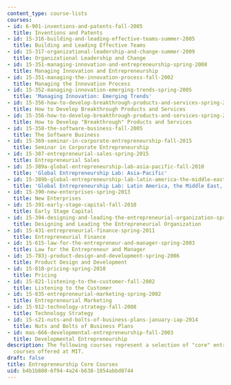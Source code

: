 ```yaml
---
content_type: course-lists
courses:
- id: 6-901-inventions-and-patents-fall-2005
  title: Inventions and Patents
- id: 15-316-building-and-leading-effective-teams-summer-2005
  title: Building and Leading Effective Teams
- id: 15-317-organizational-leadership-and-change-summer-2009
  title: Organizational Leadership and Change
- id: 15-351-managing-innovation-and-entrepreneurship-spring-2008
  title: Managing Innovation and Entrepreneurship
- id: 15-351-managing-the-innovation-process-fall-2002
  title: Managing the Innovation Process
- id: 15-352-managing-innovation-emerging-trends-spring-2005
  title: 'Managing Innovation: Emerging Trends'
- id: 15-356-how-to-develop-breakthrough-products-and-services-spring-2012
  title: How to Develop Breakthrough Products and Services
- id: 15-356-how-to-develop-breakthrough-products-and-services-spring-2004
  title: How to Develop "Breakthrough" Products and Services
- id: 15-358-the-software-business-fall-2005
  title: The Software Business
- id: 15-369-seminar-in-corporate-entrepreneurship-fall-2015
  title: Seminar in Corporate Entrepreneurship
- id: 15-387-entrepreneurial-sales-spring-2015
  title: Entrepreneurial Sales
- id: 15-389a-global-entrepreneurship-lab-asia-pacific-fall-2010
  title: 'Global Entrepreneurship Lab: Asia-Pacific'
- id: 15-389b-global-entrepreneurship-lab-latin-america-the-middle-east-and-africa-fall-2010
  title: 'Global Entrepreneurship Lab: Latin America, the Middle East, and Africa'
- id: 15-390-new-enterprises-spring-2013
  title: New Enterprises
- id: 15-391-early-stage-capital-fall-2010
  title: Early Stage Capital
- id: 15-394-designing-and-leading-the-entrepreneurial-organization-spring-2003
  title: Designing and Leading the Entrepreneurial Organization
- id: 15-431-entrepreneurial-finance-spring-2011
  title: Entrepreneurial Finance
- id: 15-615-law-for-the-entrepreneur-and-manager-spring-2003
  title: Law for the Entrepreneur and Manager
- id: 15-783j-product-design-and-development-spring-2006
  title: Product Design and Development
- id: 15-818-pricing-spring-2010
  title: Pricing
- id: 15-821-listening-to-the-customer-fall-2002
  title: Listening to the Customer
- id: 15-835-entrepreneurial-marketing-spring-2002
  title: Entrepreneurial Marketing
- id: 15-912-technology-strategy-fall-2008
  title: Technology Strategy
- id: 15-s21-nuts-and-bolts-of-business-plans-january-iap-2014
  title: Nuts and Bolts of Business Plans
- id: mas-666-developmental-entrepreneurship-fall-2003
  title: Developmental Entrepreneurship
description: The following courses represent a selection of "core" entrepreneurship-related
  courses offered at MIT.
draft: false
title: Entrepreneurship Core Courses
uid: b4b1b880-6f94-4a24-b638-1854abbd8744
---
```

